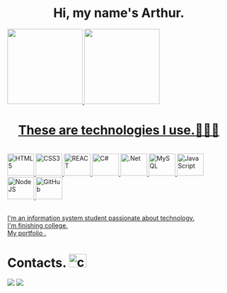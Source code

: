 <div align="center">
  <h1>Hi, my name's Arthur.</h1>
</div>

<div>
  <a href="https://github.com/Arthur0088">
    <img height="170em"
      src="https://github-readme-stats.vercel.app/api?username=Arthur0088&show_icons=true&theme=dark&include_all_commits=true&count_private=true" />
    <img height="170em"
      src="https://github-readme-stats.vercel.app/api/top-langs/?username=Arthur0088&layout=compact&langs_count=7&theme=dark" />
</div>

<div align="center">
  <h1>These are technologies I use.👨🏽‍💻 </h1>
</div>
<div style="display: inline_block"><br />
  <img height="50" width="60" alt="HTML5"
    src="https://cdn.jsdelivr.net/gh/devicons/devicon/icons/html5/html5-original.svg" />
  <!-- HTML5  -->
  <img height="50" width="60" alt="CSS3"
    src="https://cdn.jsdelivr.net/gh/devicons/devicon/icons/css3/css3-original.svg" />
  <!-- CSS3  -->
  <img height="50" width="60" alt="REACT"
    src="https://cdn.jsdelivr.net/gh/devicons/devicon/icons/react/react-original.svg" />
  <!-- PHP  -->
  <img height="50" width="60" alt="C#"
    src="https://cdn.jsdelivr.net/gh/devicons/devicon/icons/csharp/csharp-original.svg" />
  <!-- C#  -->
  <img height="50" width="60" alt=".Net"
    src="https://cdn.jsdelivr.net/gh/devicons/devicon/icons/dotnetcore/dotnetcore-original.svg" />
  <!-- .Net  -->
  <img height="50" width="60" alt="MySQL"
    src="https://cdn.jsdelivr.net/gh/devicons/devicon/icons/mysql/mysql-original-wordmark.svg" />
  <!-- MySQL -->
  <i height="50" width="60" alt="SQL" class="devicon-microsoftsqlserver-plain-wordmark"></i>
  <!-- SQLServer -->
  <img height="50" width="60" alt="JavaScript"
    src="https://cdn.jsdelivr.net/gh/devicons/devicon/icons/javascript/javascript-original.svg" />
  <!-- JavaScript  -->
  <img height="50" width="60" alt="NodeJS"
    src="https://cdn.jsdelivr.net/gh/devicons/devicon/icons/nodejs/nodejs-original.svg" />
  <!-- NodeJS  -->
  <img height="50" width="60" alt="GitHub"
    src="https://cdn.jsdelivr.net/gh/devicons/devicon/icons/github/github-original.svg" />


</div><br />

I'm an information system student passionate about technology. <br>
I'm finishing college.<br>
<a href="https://arthurandrade-port.netlify.app" target="blank">My portfolio .</a><br>

<h1>Contacts. <img height="30" width="40" alt="contact"
    src="https://github.com/FortAwesome/Font-Awesome/blob/6.x/svgs/regular/address-card.svg"></h1>
</div>
<div>
  <a href="https://www.linkedin.com/in/arthur-andrade-6614491ab/" target="blank"><img
      src="https://img.shields.io/badge/LinkedIn-0077B5?style=for-the-badge&logo=linkedin&logoColor=white"></a>
  <a href="https://api.whatsapp.com/send?phone=5524999137123&text=Meu%20contato" target="blank"><img
      src="https://img.shields.io/badge/WhatsApp-25D366?style=for-the-badge&logo=whatsapp&logoColor=white"></a><br>
</div>
